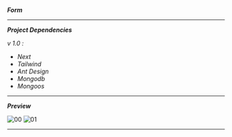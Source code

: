 **_Form_**

---

**_Project Dependencies_**

_v 1.0 :_

- _Next_
- _Tailwind_
- _Ant Design_
- _Mongodb_
- _Mongoos_

---

**_Preview_**

![00](https://github.com/immohammadrezatavakkoli/coffeeshop/assets/100797809/2c0667db-decf-49d7-9e5c-3698e6cd5d5b)
![01](https://github.com/immohammadrezatavakkoli/coffeeshop/assets/100797809/15e714c4-4832-4714-8894-17b73e7885c2)

---
